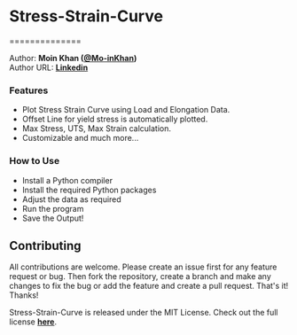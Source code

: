 # Stress-Strain-Curve
==============

Author: **Moin Khan ([@Mo-inKhan](https://github.com/Mo-inKhan))**   
Author URL: **[Linkedin](https://www.linkedin.com/in/mo-inkhan/)**



### Features
- Plot Stress Strain Curve using Load and Elongation Data.
- Offset Line for yield stress is automatically plotted.
- Max Stress, UTS, Max Strain calculation.
- Customizable and much more...


### How to Use
- Install a Python compiler
- Install the required Python packages
- Adjust the data as required
- Run the program
- Save the Output!



## Contributing
All contributions are welcome. Please create an issue first for any feature request
or bug. Then fork the repository, create a branch and make any changes to fix the bug 
or add the feature and create a pull request. That's it!
Thanks!


Stress-Strain-Curve is released under the MIT License. Check out the full license **[here](/License)**.